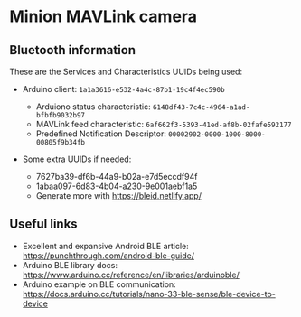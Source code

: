 
# Minion MAVLink camera 




## Bluetooth information
These are the Services and Characteristics UUIDs being used:


- Arduino client: `1a1a3616-e532-4a4c-87b1-19c4f4ec590b`
  - Arduiono status characteristic: `6148df43-7c4c-4964-a1ad-bfbfb9032b97`
  - MAVLink feed characteristic: `6af662f3-5393-41ed-af8b-02fafe592177`
  - Predefined Notification Descriptor: `00002902-0000-1000-8000-00805f9b34fb`

- Some extra UUIDs if needed:
  - 7627ba39-df6b-44a9-b02a-e7d5eccdf94f
  - 1abaa097-6d83-4b04-a230-9e001aebf1a5
  - Generate more with https://bleid.netlify.app/


## Useful links

- Excellent and expansive Android BLE article: https://punchthrough.com/android-ble-guide/
- Arduino BLE library docs: https://www.arduino.cc/reference/en/libraries/arduinoble/
- Arduino example on BLE communication: https://docs.arduino.cc/tutorials/nano-33-ble-sense/ble-device-to-device

